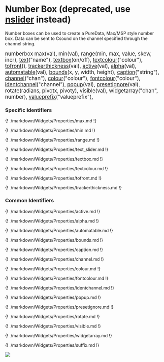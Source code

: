 # Number Box (deprecated, use [nslider](./sliders.md) instead)

Number boxes can be used to create a PureData, Max/MSP style number box. Data can be sent to Csound on the channel specified through the channel string.


<big></pre>
numberbox [max](#max)(val), 
[min](#min)(val), 
[range](#range)(min, max, value, skew, incr), 
[text](#text_slider)("name"), 
[textbox](#textbox)(on/off), 
[textcolour](#textcolour)("colour"), 
[tofront](#tofront)(), 
[trackerthickness](#trackerthickness)(val), 
[active](#active)(val), 
[alpha](#alpha)(val), 
[automatable](#automatable)(val), 
[bounds](#bounds)(x, y, width, height), 
[caption](#caption)("string"), 
[channel](#channel)("chan"), 
[colour](#colour)("colour"), 
[fontcolour](#fontcolour)("colour"), 
[identchannel](#identchannel)("channel"), 
[popup](#popup)(val), 
[presetIgnore](#presetignore)(val), 
[rotate](#rotate)(radians, pivotx, pivoty), 
[visible](#visible)(val), 
[widgetarray](#widgetarray)("chan", number), 
[valueprefix](#suffix)("valueprefix"), 

</pre></big>

### Specific Identifiers

{! ./markdown/Widgets/Properties/max.md !} 

{! ./markdown/Widgets/Properties/min.md !} 

{! ./markdown/Widgets/Properties/range.md !} 

{! ./markdown/Widgets/Properties/text_slider.md !} 

{! ./markdown/Widgets/Properties/textbox.md !} 

{! ./markdown/Widgets/Properties/textcolour.md !} 

{! ./markdown/Widgets/Properties/tofront.md !} 

{! ./markdown/Widgets/Properties/trackerthickness.md !} 

### Common Identifiers

{! ./markdown/Widgets/Properties/active.md !}  

{! ./markdown/Widgets/Properties/alpha.md !}

{! ./markdown/Widgets/Properties/automatable.md !}

{! ./markdown/Widgets/Properties/bounds.md !}  

{! ./markdown/Widgets/Properties/caption.md !}  

{! ./markdown/Widgets/Properties/channel.md !}  

{! ./markdown/Widgets/Properties/colour.md !}  

{! ./markdown/Widgets/Properties/fontcolour.md !}   

{! ./markdown/Widgets/Properties/identchannel.md !}  

{! ./markdown/Widgets/Properties/popup.md !}  

{! ./markdown/Widgets/Properties/presetignore.md !} 

{! ./markdown/Widgets/Properties/rotate.md !}   

{! ./markdown/Widgets/Properties/visible.md !}  

{! ./markdown/Widgets/Properties/widgetarray.md !}

{! ./markdown/Widgets/Properties/suffix.md !} 


<!--(End of identifiers)/-->

![](../images/numberboxExample.png)
